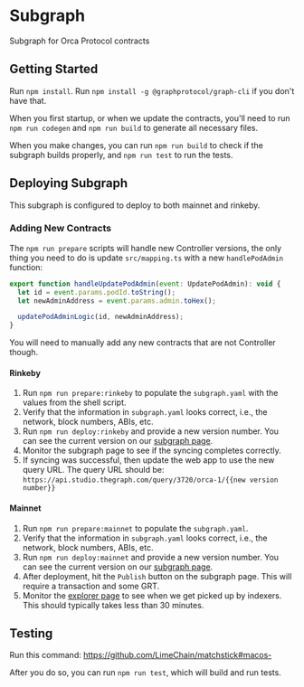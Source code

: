 # Subgraph

Subgraph for Orca Protocol contracts

## Getting Started

Run `npm install`. Run `npm install -g @graphprotocol/graph-cli` if you don't have that.

When you first startup, or when we update the contracts, you'll need to run `npm run codegen` and `npm run build` to generate all necessary files.

When you make changes, you can run `npm run build` to check if the subgraph builds properly, and `npm run test` to run the tests.

## Deploying Subgraph

This subgraph is configured to deploy to both mainnet and rinkeby.

### Adding New Contracts

The `npm run prepare` scripts will handle new Controller versions, the only thing you need to do is update `src/mapping.ts` with a new `handlePodAdmin` function:

```js
export function handleUpdatePodAdmin(event: UpdatePodAdmin): void {
  let id = event.params.podId.toString();
  let newAdminAddress = event.params.admin.toHex();

  updatePodAdminLogic(id, newAdminAddress);
}
```

You will need to manually add any new contracts that are not Controller though.

#### Rinkeby

1. Run `npm run prepare:rinkeby` to populate the `subgraph.yaml` with the values from the shell script.
2. Verify that the information in `subgraph.yaml` looks correct, i.e., the network, block numbers, ABIs, etc.
3. Run `npm run deploy:rinkeby` and provide a new version number. You can see the current version on our [subgraph page](https://thegraph.com/studio/subgraph/orca-1/).
4. Monitor the subgraph page to see if the syncing completes correctly.
5. If syncing was successful, then update the web app to use the new query URL. The query URL should be: `https://api.studio.thegraph.com/query/3720/orca-1/{{new version number}}`

#### Mainnet

1. Run `npm run prepare:mainnet` to populate the `subgraph.yaml`.
2. Verify that the information in `subgraph.yaml` looks correct, i.e., the network, block numbers, ABIs, etc.
3. Run `npm run deploy:mainnet` and provide a new version number. You can see the current version on our [subgraph page](https://thegraph.com/studio/subgraph/orca-protocol/).
4. After deployment, hit the `Publish` button on the subgraph page. This will require a transaction and some GRT.
5. Monitor the [explorer page](https://thegraph.com/explorer/subgraph?id=3d9m1BPre8pEknjPNMyMbNYYgb1vb672D9SSRm9n5a6s&view=Indexers) to see when we get picked up by indexers. This should typically takes less than 30 minutes.

## Testing

Run this command: https://github.com/LimeChain/matchstick#macos-

After you do so, you can run `npm run test`, which will build and run tests.
